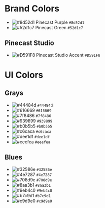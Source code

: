 # Brand Colors

- ![#8d52d1](https://placehold.it/15/8d52d1/000000?text=+) Pinecast Purple `#8d52d1`
- ![#52d1c7](https://placehold.it/15/52d1c7/000000?text=+) Pinecast Green `#52d1c7`

## Pinecast Studio

- ![#D591F8](https://placehold.it/15/D591F8/000000?text=+) Pinecast Studio Accent `#D591F8`

# UI Colors

## Grays

- ![#44484d](https://placehold.it/15/44484d/000000?text=+) `#44484d`
- ![#616669](https://placehold.it/15/616669/000000?text=+) `#616669`
- ![#7f8486](https://placehold.it/15/7f8486/000000?text=+) `#7f8486`
- ![#939899](https://placehold.it/15/939899/000000?text=+) `#939899`
- ![#b0b5b5](https://placehold.it/15/b0b5b5/000000?text=+) `#b0b5b5`
- ![#c6caca](https://placehold.it/15/c6caca/000000?text=+) `#c6caca`
- ![#dee1df](https://placehold.it/15/dee1df/000000?text=+) `#dee1df`
- ![#eeefea](https://placehold.it/15/eeefea/000000?text=+) `#eeefea`

## Blues

- ![#32586e](https://placehold.it/15/32586e/000000?text=+) `#32586e`
- ![#4e7287](https://placehold.it/15/4e7287/000000?text=+) `#4e7287`
- ![#708d9e](https://placehold.it/15/708d9e/000000?text=+) `#708d9e`
- ![#8aa3b1](https://placehold.it/15/8aa3b1/000000?text=+) `#8aa3b1`
- ![#9eb4c0](https://placehold.it/15/9eb4c0/000000?text=+) `#9eb4c0`
- ![#b7c9d1](https://placehold.it/15/b7c9d1/000000?text=+) `#b7c9d1`
- ![#c9d9e0](https://placehold.it/15/c9d9e0/000000?text=+) `#c9d9e0`
